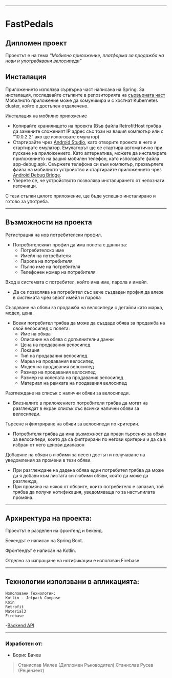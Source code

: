 -------------------------------------------------------------------------------------------------------------------------------------------------------------------------

# **FastPedals**

## Дипломен проект

Проектът е на тема *"Мобилно приложение, платформа за продажба на нови и употребявани велосипеди"*

## Инсталация

Приложението използва сървърна част написана на Spring.
За инсталация, последвайте стъпките в репозиторията на [сървърната част](https://github.com/BorisBachev/Fast-Pedals) 
Мобилното приложение може да комуникира и с хостнат Kubernetes cluster, който е достъпен отдалечено.
  
Инсталация на мобилно приложение
  - Копирайте хранилището на проекта
    (Във файла RetrofitHost трябва да замените сложеният IP адрес със 
    този на вашия компютър или с “10.0.2.2” ако ще използвате емулатор)
  - Стартирайте чрез [Android Studio](https://developer.android.com/studio), като отворите проекта в него и стартирате емулатор. Емулаторът ще се стартира автоматично при пускане на приложението.
    Като алтернатива, можете да инсталирате приложението на вашия мобилен телефон, като използвате файла app-debug.apk. Свържете телефона си към компютър, прехвърлете файла на мобилното устройство и стартирайте приложението чрез  
    [Android Debug Bridge](https://developer.android.com/tools/adb).
  - Уверете се, че устройството позволява инсталирането от непознати източници.

С тези стъпки цялото приложение, ще бъде успешно инсталирано и готово за употреба.

-------------------------------------------------------------------------------------------------------------------------------------------------------------------------


## Възможности на проекта

Регистрация на нов потребителски профил.
  - Потребителският профил да има полета с данни за:
    - Потребителско име
    - Имейл на потребителя
    - Парола на потребителя
    - Пълно име на потребителя
    - Телефонен номер на потребителя

Вход в системата с потребител, който има име, парола и имейл.
  - Да се позволява на потребител със вече създаден профил да влезе в системата чрез своят имейл и парола
    
Създаване на обяви за продажба на велосипеди с детайли като марка, модел, цена.

  - Всеки потребител трябва да може да създаде обява за продажба на свой велосипед с полета:
    - Име на обява
    - Описание на обява с допълнителни данни
    - Цена на продавания велосипед
    - Локация
    - Тип на продавания велосипед
    - Марка на продавания велосипед
    - Модел на продавания велосипед
    - Размер на продавания велосипед
    - Размер на колелата на продавания велосипед
    - Материал на рамката на продавания велосипед

Разглеждане на списък с налични обяви за велосипеди.
  - Влезналите в приложението потребители трябва да могат на разглеждат в екран списък със всички налични обяви за велосипеди.

Търсене и филтриране на обяви за велосипеди по критерии.

  - Потребителя трябва да има възможност да прави търсения за обяви за велосипеди, които да са филтрирани по негови критерии и да са в избран от него ценови диапазон
    
Добавяне на обяви в любими за лесен достъп и получаване на уведомления за промени в тези обяви.
  - При разглеждане на дадена обява един потребител трябва да може да я добави към листата си любими обяви, която да може да разглежда, 
  - При промяна на някоя от обявите, които потребителя е запазил, той трябва да получи нотификация, уведомяваща го за настъпилата промяна.


-------------------------------------------------------------------------------------------------------------------------------------------------------------------------

## Архиректура на проекта:

Проектът е разделен на фронтенд и бекенд. 

Бекендът е написан на Spring Boot.

Фронтендът е написан на Kotlin.

Отделно за изпращане на нотификации е използван Firebase

-------------------------------------------------------------------------------------------------------------------------------------------------------------------------

## Технологии използвани в апликацията:

``` 
Използвани Технологии:
Kotlin - Jetpack Compose
Koin
Retrofit
Material3
Firebase
```
-[Backend API](https://github.com/BorisBachev/Fast-Pedals)

-------------------------------------------------------------------------------------------------------------------------------------------------------------------------


### Изработен от:
* Борис Бачев

> Станислав Милев (Дипломен Ръководител)
> Станислав Русев (Рецензент)
